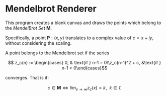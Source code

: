 # Mendelbrot Renderer

This program creates a blank canvas and draws the points which belong to the _MendelBrot Set_ $\mathbf{M}$.

Specifically, a point $\mathbf{P}: (x, y)$ translates to a complex value of $c = x + iy$, without considering the scaling.

A point belongs to the Mendelbrot set if the series 
```math
  z_c(n) := \begin{cases} 0, & \text{if } n-1 = 0\\z_c(n-1)^2 + c, &\text{if } n-1 > 0\end{cases}
```
converges.
That is if:
```math
 c \in \mathbf{M} \iff lim_{x \to \infty}{z_c(x) = k}, \ \  k \in \mathbb{C}
``` 
